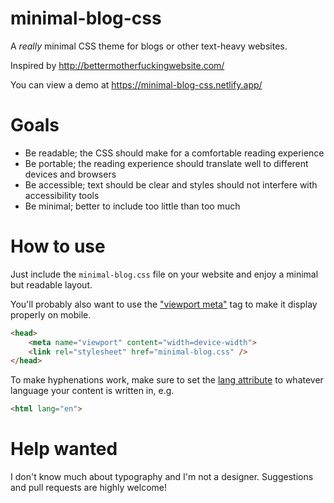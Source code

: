 # minimal-blog-css

A *really* minimal CSS theme for blogs or other text-heavy websites.

Inspired by http://bettermotherfuckingwebsite.com/

You can view a demo at https://minimal-blog-css.netlify.app/

# Goals

 - Be readable; the CSS should make for a comfortable reading experience
 - Be portable; the reading experience should translate well to different
   devices and browsers
 - Be accessible; text should be clear and styles should not interfere with
   accessibility tools
 - Be minimal; better to include too little than too much

# How to use

Just include the `minimal-blog.css` file on your website and enjoy a minimal
but readable layout.

You'll probably also want to use the ["viewport
meta"](https://developer.mozilla.org/en-US/docs/Web/HTML/Viewport_meta_tag) tag
to make it display properly on mobile.

```html
<head>
    <meta name="viewport" content="width=device-width">
    <link rel="stylesheet" href="minimal-blog.css" />
</head>
```

To make hyphenations work, make sure to set the [lang
attribute](https://developer.mozilla.org/en-US/docs/Web/HTML/Global_attributes/lang)
to whatever language your content is written in, e.g.

```html
<html lang="en">
```

# Help wanted

I don't know much about typography and I'm not a designer. Suggestions and pull
requests are highly welcome!
